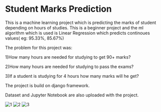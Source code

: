# Student Marks Prediction
This is a machine learning project which is predicting the marks of student depending on hours of studies. This is a beginner project and the ml algorithm which is used is Linear Regression which predicts continoues values( eg: 95.33%, 85.67%)

The problem for this project was:

1)How many hours are needed for studying to get 90+ marks?

2)How many hours are needed for studying to pass the exams?

3)If a student is studying for 4 hours how many marks will he get? 

The project is build on django framework.

Dataset and Jupyter Notebook are also uploaded with the project.

![1](https://github.com/SumnaImran-20/Student_Marks_Prediction/assets/88527179/406b7376-5e25-4477-9736-2ea46a562cb8)
![2](https://github.com/SumnaImran-20/Student_Marks_Prediction/assets/88527179/647c80c9-a34f-4b4e-a4ce-a1de263faa61)
![3](https://github.com/SumnaImran-20/Student_Marks_Prediction/assets/88527179/2b154b09-2c92-4279-9b5e-9e9b1dcd6b67)
